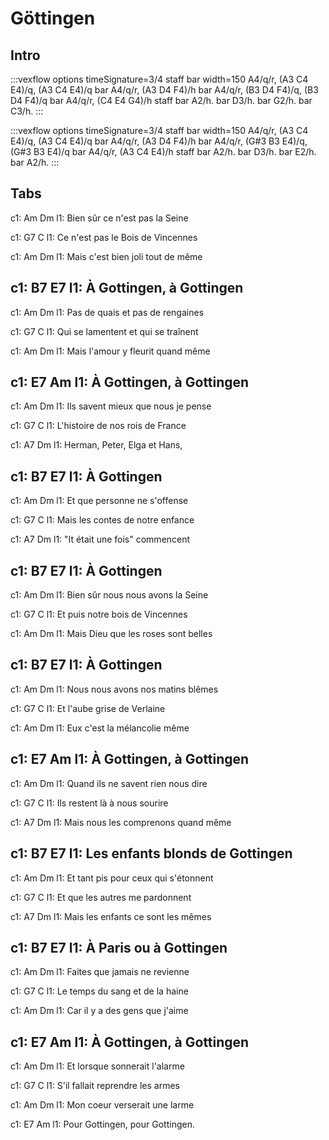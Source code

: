 ---
---

# Göttingen

## Intro
:::vexflow
options  timeSignature=3/4
staff 
  bar width=150
      A4/q/r, (A3 C4 E4)/q, (A3 C4 E4)/q
  bar
      A4/q/r, (A3 D4 F4)/h
  bar
      A4/q/r, (B3 D4 F4)/q, (B3 D4 F4)/q
  bar
      A4/q/r, (C4 E4 G4)/h
staff
  bar
      A2/h.
  bar
      D3/h.
  bar
      G2/h.
  bar
      C3/h.
:::

:::vexflow
options  timeSignature=3/4
staff 
  bar width=150
      A4/q/r, (A3 C4 E4)/q, (A3 C4 E4)/q
  bar
      A4/q/r, (A3 D4 F4)/h
  bar
      A4/q/r, (G#3 B3 E4)/q, (G#3 B3 E4)/q
  bar
      A4/q/r, (A3 C4 E4)/h
staff
  bar
      A2/h.
  bar
      D3/h.
  bar
      E2/h.
  bar
      A2/h.
:::


## Tabs

c1:      Am                   Dm
l1:  Bien sûr ce n'est pas la Seine 

c1:     G7                     C
l1:  Ce n'est pas le Bois de Vincennes 

c1:             Am                Dm
l1:  Mais c'est bien joli tout de même 

c1:          B7         E7
l1:  À Gottingen, à Gottingen 
--
 
c1:      Am                   Dm
l1:  Pas de quais et pas de rengaines 

c1:      G7                     C
l1:  Qui se lamentent et qui se traînent 

c1:          Am                  Dm
l1:  Mais l'amour y fleurit quand même 

c1:          E7           Am
l1:  À Gottingen, à Gottingen
-- 
 
c1:     Am                        Dm
l1:  Ils savent mieux que nous je pense 

c1:       G7                    C
l1:  L'histoire de nos rois de France 

c1:     A7                  Dm
l1:  Herman, Peter, Elga et Hans, 

c1:  B7      E7
l1:  À Gottingen 
-- 
 
c1:      Am                 Dm
l1:  Et que personne ne s'offense 

c1:       G7                      C
l1:  Mais les contes de notre enfance 

c1:      A7                 Dm
l1:  "It était une fois" commencent 

c1:  B7      E7
l1:  À Gottingen 
-- 
 
c1:       Am                      Dm
l1:  Bien sûr nous nous avons la Seine 

c1:     G7                    C
l1:  Et puis notre bois de Vincennes 

c1:       Am                      Dm
l1:  Mais Dieu que les roses sont belles 

c1:  B7      E7
l1:  À Gottingen 
-- 
 
c1:       Am                     Dm
l1:  Nous nous avons nos matins blêmes 

c1:     G7                  C
l1:  Et l'aube grise de Verlaine 

c1:      Am                  Dm
l1:  Eux c'est la mélancolie même 

c1:          E7           Am
l1:  À Gottingen, à Gottingen
-- 
 
c1:        Am                      Dm
l1:  Quand ils ne savent rien nous dire 

c1:       G7                   C
l1:  Ils restent là à nous sourire 

c1:      A7                          Dm
l1:  Mais nous les comprenons quand même 

c1:        B7                   E7
l1:  Les enfants blonds de Gottingen 
-- 
 
c1:      Am                        Dm
l1:  Et tant pis pour ceux qui s'étonnent 

c1:     G7                    C
l1:  Et que les autres me pardonnent 

c1:        A7                      Dm
l1:  Mais les enfants ce sont les mêmes 

c1:       B7           E7
l1:  À Paris ou à Gottingen 
-- 
 
c1:      Am                   Dm
l1:  Faites que jamais ne revienne 

c1:     G7                       C
l1:  Le temps du sang et de la haine 

c1:      Am                    Dm
l1:  Car il y a des gens que j'aime 

c1:          E7           Am
l1:  À Gottingen, à Gottingen
-- 
 
c1:     Am                   Dm
l1:  Et lorsque sonnerait l'alarme 

c1:       G7                    C
l1:  S'il fallait reprendre les armes 

c1:       Am                  Dm
l1:  Mon coeur verserait une larme 

c1:             E7             Am
l1:  Pour Gottingen, pour Gottingen.